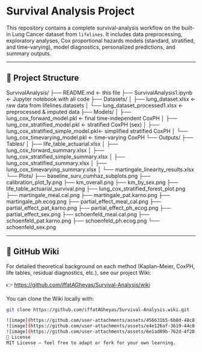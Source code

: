 # Survival Analysis Project

This repository contains a complete survival-analysis workflow on the built-in Lung Cancer dataset from `lifelines`. It includes data preprocessing, exploratory analyses, Cox proportional hazards models (standard, stratified, and time-varying), model diagnostics, personalized predictions, and summary outputs.

---

## 📂 Project Structure

SurvivalAnalysis/
├── README.md ← this file
├── SurvivalAnalysis1.ipynb ← Jupyter notebook with all code
├── Datasets/
│ ├── lung_dataset.xlsx ← raw data from lifelines.datasets
│ └── lung_dataset_processed1.xlsx ← preprocessed & imputed data
├── Models/
│ ├── lung_cox_forward_model.pkl ← final time-independent CoxPH
│ ├── lung_cox_stratified_model.pkl ← stratified CoxPH (sex)
│ ├── lung_cox_stratified_simple_model.pkl← simplified stratified CoxPH
│ └── lung_cox_timevarying_model.pkl ← time-varying CoxPH
└── Outputs/
├── Tables/
│ ├── life_table_actuarial.xlsx
│ ├── lung_cox_forward_summary.xlsx
│ ├── lung_cox_stratified_simple_summary.xlsx
│ ├── lung_cox_stratified_summary.xlsx
│ ├── lung_cox_timevarying_summary.xlsx
│ └── martingale_linearity_results.xlsx
└── Plots/
├── baseline_surv_cumhaz_subplots.png
├── calibration_plot_1y.png
├── km_overall.png
├── km_by_sex.png
├── life_table_actuarial_survival.png
├── lung_cox_stratified_forest_plot.png
├── martingale_meal.cal.png
├── martingale_pat.karno.png
├── martingale_ph.ecog.png
├── partial_effect_meal_cal.png
├── partial_effect_pat_karno.png
├── partial_effect_ph_ecog.png
├── partial_effect_sex.png
├── schoenfeld_meal.cal.png
├── schoenfeld_pat.karno.png
├── schoenfeld_ph.ecog.png
└── schoenfeld_sex.png


---

## 🔗 GitHub Wiki

For detailed theoretical background on each method (Kaplan–Meier, CoxPH, life tables, residual diagnostics, etc.), see our project Wiki:

👉 https://github.com/iffatAGheyas/Survival-Analysis/wiki

You can clone the Wiki locally with:

```bash
git clone https://github.com/iffatAGheyas/Survival-Analysis.wiki.git

![image](https://github.com/user-attachments/assets/456631b5-6b8d-48c8-b43d-a89753645c43)
![image](https://github.com/user-attachments/assets/e4e126af-3619-44c0-b902-19db82eb7fb8)
![image](https://github.com/user-attachments/assets/6e1ad89b-762d-4f28-ba14-0c1a92fb7b1e)
📜 License
MIT License — feel free to adapt or fork for your own learning.


